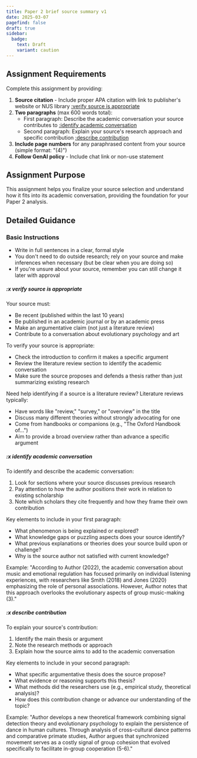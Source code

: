 ```yaml
---
title: Paper 2 brief source summary v1
date: 2025-03-07
pagefind: false
draft: true
sidebar:
  badge:
    text: Draft
    variant: caution
---
```


## Assignment Requirements

Complete this assignment by providing:

1. **Source citation** - Include proper APA citation with link to publisher's website or NUS library [:verify source is appropriate](#x-verify-source-is-appropriate)
2. **Two paragraphs** (max 600 words total):
   - First paragraph: Describe the academic conversation your source contributes to [:identify academic conversation](#x-identify-academic-conversation)
   - Second paragraph: Explain your source's research approach and specific contribution [:describe contribution](#x-describe-contribution)
3. **Include page numbers** for any paraphrased content from your source (simple format: "(4)")
4. **Follow GenAI policy** - Include chat link or non-use statement

## Assignment Purpose

This assignment helps you finalize your source selection and understand how it fits into its academic conversation, providing the foundation for your Paper 2 analysis.

## Detailed Guidance

### Basic Instructions

- Write in full sentences in a clear, formal style
- You don't need to do outside research; rely on your source and make inferences when necessary (but be clear when you are doing so)
- If you're unsure about your source, remember you can still change it later with approval

##### :x verify source is appropriate

Your source must:
- Be recent (published within the last 10 years)
- Be published in an academic journal or by an academic press
- Make an argumentative claim (not just a literature review)
- Contribute to a conversation about evolutionary psychology and art

To verify your source is appropriate:
- Check the introduction to confirm it makes a specific argument
- Review the literature review section to identify the academic conversation
- Make sure the source proposes and defends a thesis rather than just summarizing existing research

Need help identifying if a source is a literature review? Literature reviews typically:
- Have words like "review," "survey," or "overview" in the title
- Discuss many different theories without strongly advocating for one
- Come from handbooks or companions (e.g., "The Oxford Handbook of...")
- Aim to provide a broad overview rather than advance a specific argument

##### :x identify academic conversation

To identify and describe the academic conversation:
1. Look for sections where your source discusses previous research
2. Pay attention to how the author positions their work in relation to existing scholarship
3. Note which scholars they cite frequently and how they frame their own contribution

Key elements to include in your first paragraph:
- What phenomenon is being explained or explored?
- What knowledge gaps or puzzling aspects does your source identify?
- What previous explanations or theories does your source build upon or challenge?
- Why is the source author not satisfied with current knowledge?

Example: "According to Author (2022), the academic conversation about music and emotional regulation has focused primarily on individual listening experiences, with researchers like Smith (2018) and Jones (2020) emphasizing the role of personal associations. However, Author notes that this approach overlooks the evolutionary aspects of group music-making (3)."

##### :x describe contribution

To explain your source's contribution:
1. Identify the main thesis or argument
2. Note the research methods or approach
3. Explain how the source aims to add to the academic conversation

Key elements to include in your second paragraph:
- What specific argumentative thesis does the source propose?
- What evidence or reasoning supports this thesis?
- What methods did the researchers use (e.g., empirical study, theoretical analysis)?
- How does this contribution change or advance our understanding of the topic?

Example: "Author develops a new theoretical framework combining signal detection theory and evolutionary psychology to explain the persistence of dance in human cultures. Through analysis of cross-cultural dance patterns and comparative primate studies, Author argues that synchronized movement serves as a costly signal of group cohesion that evolved specifically to facilitate in-group cooperation (5-6)."

